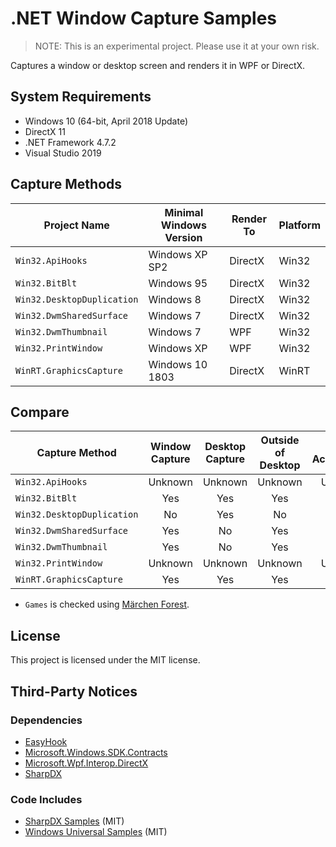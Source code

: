 # .NET Window Capture Samples

> NOTE: This is an experimental project. Please use it at your own risk.

Captures a window or desktop screen and renders it in WPF or DirectX.


## System Requirements

* Windows 10 (64-bit, April 2018 Update)
* DirectX 11
* .NET Framework 4.7.2
* Visual Studio 2019


## Capture Methods

| Project Name               | Minimal Windows Version | Render To | Platform |
| -------------------------- | ----------------------- | --------- | -------- |
| `Win32.ApiHooks`           | Windows XP SP2          | DirectX   | Win32    |
| `Win32.BitBlt`             | Windows 95              | DirectX   | Win32    |
| `Win32.DesktopDuplication` | Windows 8               | DirectX   | Win32    |
| `Win32.DwmSharedSurface`   | Windows 7               | DirectX   | Win32    |
| `Win32.DwmThumbnail`       | Windows 7               | WPF       | Win32    |
| `Win32.PrintWindow`        | Windows XP              | WPF       | Win32    |
| `WinRT.GraphicsCapture`    | Windows 10 1803         | DirectX   | WinRT    |


## Compare

| Capture Method             | Window Capture | Desktop Capture | Outside of Desktop | HW Acceleration | DirectX Games |
| -------------------------- | :------------: | :-------------: | :----------------: | :-------------: | :-----------: |
| `Win32.ApiHooks`           |    Unknown     |     Unknown     |      Unknown       |     Unknown     |    Unknown    |
| `Win32.BitBlt`             |      Yes       |       Yes       |        Yes         |       No        |      Yes      |
| `Win32.DesktopDuplication` |       No       |       Yes       |         No         |       Yes       |      Yes      |
| `Win32.DwmSharedSurface`   |      Yes       |       No        |        Yes         |       No        |      Yes      |
| `Win32.DwmThumbnail`       |      Yes       |       No        |        Yes         |       Yes       |      Yes      |
| `Win32.PrintWindow`        |    Unknown     |     Unknown     |      Unknown       |     Unknown     |    Unknown    |
| `WinRT.GraphicsCapture`    |      Yes       |       Yes       |        Yes         |       Yes       |      Yes      |

* `Games` is checked using [Märchen Forest](https://anemonecoronaria.sakura.ne.jp/merufore/).


## License

This project is licensed under the MIT license.


## Third-Party Notices

### Dependencies

* [EasyHook](https://www.nuget.org/packages/EasyHook/)
* [Microsoft.Windows.SDK.Contracts](https://www.nuget.org/packages/Microsoft.Windows.SDK.Contracts/)
* [Microsoft.Wpf.Interop.DirectX](https://www.nuget.org/packages/Microsoft.Wpf.Interop.DirectX-x64/)
* [SharpDX](https://www.nuget.org/packages/SharpDX/)


### Code Includes

* [SharpDX Samples](https://github.com/sharpdx/SharpDX-Samples) (MIT)
* [Windows Universal Samples](https://github.com/microsoft/Windows-universal-samples) (MIT)
